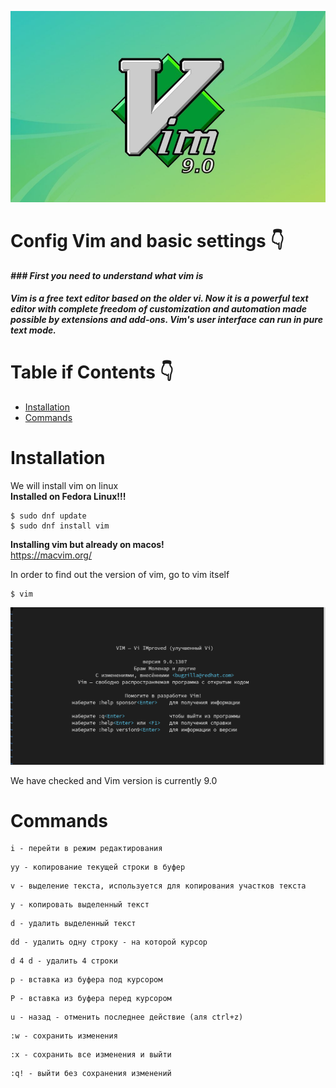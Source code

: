 ![](https://github.com/CrystalPhantom/Config-Vim-Settings/blob/93832b0cba38c37e8c4c7cb3f3588f82192102a6/assets/%D0%A1%D0%BD%D0%B8%D0%BC%D0%BE%D0%BA%20%D1%8D%D0%BA%D1%80%D0%B0%D0%BD%D0%B0%20%D0%BE%D1%82%202023-03-20%2022-51-03.png)

# Config Vim and basic settings :point_down:

___### First you need to understand what vim is___
 
##### Vim is a free text editor based on the older vi. Now it is a powerful text editor with complete freedom of customization and automation made possible by extensions and add-ons. Vim's user interface can run in pure text mode.


# Table if Contents :point_down:

* [Installation](#installation)
* [Сommands](#Сommands)



# Installation
We will install vim on linux<br>
__Installed on Fedora Linux!!!__

```vim 
$ sudo dnf update
$ sudo dnf install vim
```

__Installing vim but already on macos!__<br> 
https://macvim.org/


In order to find out the version of vim, go to vim itself

```vim 
$ vim 
```
![](https://github.com/CrystalPhantom/Config-Vim-Settings/blob/f9ac9591e9601ac19a93e6288a0ab4d810341511/assets/%D0%A1%D0%BD%D0%B8%D0%BC%D0%BE%D0%BA%20%D1%8D%D0%BA%D1%80%D0%B0%D0%BD%D0%B0%20%D0%BE%D1%82%202023-03-18%2015-14-48.png)

We have checked and Vim version is currently 9.0


# Сommands
```
i - перейти в режим редактирования 
```
```
yy - копирование текущей строки в буфер 
```
```
v - выделение текста, используется для копирования участков текста 
```
```
y - копировать выделенный текст 
```
```
d - удалить выделенный текст 
```
```
dd - удалить одну строку - на которой курсор
```
```
d 4 d - удалить 4 строки
```
```
р - вставка из буфера под курсором 
```
```
P - вставка из буфера перед курсором 
```
```
u - назад - отменить последнее действие (аля ctrl+z)
```
```
:w - сохранить изменения 
```
```
:x - сохранить все изменения и выйти 
```
```
:q! - выйти без сохранения изменений 
```

